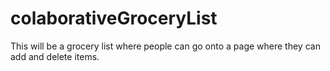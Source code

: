 # colaborativeGroceryList
This will be a grocery list where people can go onto a page where they can add and delete items.
